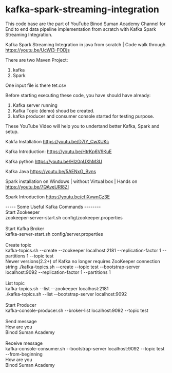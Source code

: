 # kafka-spark-streaming-integration


This code base are the part of YouTube Binod Suman Academy Channel for End to end data pipeline implementation from 
scratch with Kafka Spark Streaming Integration.

Kafka Spark Streaming Integration in java from scratch | Code walk through. https://youtu.be/UcWi3-FODjs

There are two Maven Project:
1. kafka  
2. Spark  

One input file is there tet.csv   

Before starting executing these code, you have should have already:
1. Kafka server running  
2. Kafka Topic (demo) shoud be created.  
3. kafka producer and consumer console started for testing purpose.

These YouTube Video will help you to undertand better Kafka, Spark and setup.  

Kakfa Installation 
https://youtu.be/D7IY_CwXUKc

Kafka Introduction:
https://youtu.be/HtrKp6V9KuE

Kafka python
https://youtu.be/HIz0pUXhM3U

Kafka Java
https://youtu.be/5AENxG_Bvns


Spark installation on Windows | without Virtual box | Hands on
https://youtu.be/7QAveURI8ZI

Spark Introduction
https://youtu.be/cfiXvwnCz3E


----- Some Useful Kafka Commands --------<br/>
Start Zookeeper<br/>
zookeeper-server-start.sh config\zookeeper.properties<br/>
<br/>
Start Kafka Broker<br/>
kafka-server-start.sh config/server.properties<br/>
<br/>
Create topic<br/>
kafka-topics.sh --create --zookeeper localhost:2181 --replication-factor 1 --partitions 1 --topic test<br/>
Newer versions(2.2+) of Kafka no longer requires ZooKeeper connection string
./kafka-topics.sh --create --topic test --bootstrap-server localhost:9092 --replication-factor 1 --partitions 1 <br>
<br/>
List topic<br/>
kafka-topics.sh --list --zookeeper localhost:2181<br/>
 ./kafka-topics.sh --list --bootstrap-server localhost:9092<br>
<br/>
Start Producer<br/>
kafka-console-producer.sh --broker-list localhost:9092 --topic test<br/>
<br/>
Send message<br/>
How are you<br/>
Binod Suman Academy<br/>
<br/>
Receive message<br/>
kafka-console-consumer.sh --bootstrap-server localhost:9092 --topic test --from-beginning<br/>
How are you<br/>
Binod Suman Academy<br/>


